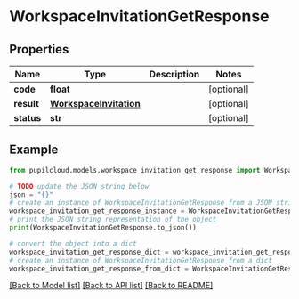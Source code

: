 # WorkspaceInvitationGetResponse


## Properties

Name | Type | Description | Notes
------------ | ------------- | ------------- | -------------
**code** | **float** |  | [optional] 
**result** | [**WorkspaceInvitation**](WorkspaceInvitation.md) |  | [optional] 
**status** | **str** |  | [optional] 

## Example

```python
from pupilcloud.models.workspace_invitation_get_response import WorkspaceInvitationGetResponse

# TODO update the JSON string below
json = "{}"
# create an instance of WorkspaceInvitationGetResponse from a JSON string
workspace_invitation_get_response_instance = WorkspaceInvitationGetResponse.from_json(json)
# print the JSON string representation of the object
print(WorkspaceInvitationGetResponse.to_json())

# convert the object into a dict
workspace_invitation_get_response_dict = workspace_invitation_get_response_instance.to_dict()
# create an instance of WorkspaceInvitationGetResponse from a dict
workspace_invitation_get_response_from_dict = WorkspaceInvitationGetResponse.from_dict(workspace_invitation_get_response_dict)
```
[[Back to Model list]](../README.md#documentation-for-models) [[Back to API list]](../README.md#documentation-for-api-endpoints) [[Back to README]](../README.md)


